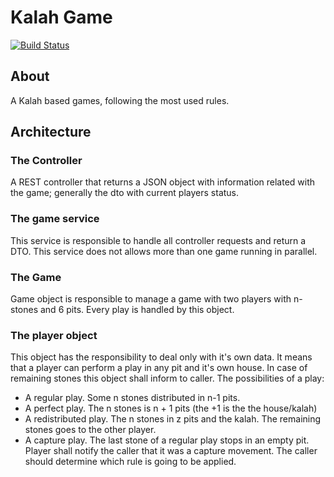# Kalah Game
[![Build Status](https://travis-ci.org/arturvt/kalah-game.svg?branch=master)](https://travis-ci.org/arturvt/kalah-game)
## About

A Kalah based games, following the most used rules.


## Architecture

### The Controller

A REST controller that returns a JSON object with information related with the game; generally the dto with current players status.

### The game service

This service is responsible to handle all controller requests and return a DTO.
This service does not allows more than one game running in parallel.

### The Game

Game object is responsible to manage a game with two players with n-stones and 6 pits. Every play is handled by this object.


### The player object

This object has the responsibility to deal only with it's own data. It means that a player can perform a play in any 
pit and it's own house. In case of remaining stones this object shall inform to caller. The possibilities of a play:

* A regular play. Some n stones distributed in n-1 pits.
* A perfect play. The n stones is n + 1 pits (the +1 is the the house/kalah)
* A redistributed play. The n stones in z pits and the kalah. The remaining stones goes to the other player.
* A capture play. The last stone of a regular play stops in an empty pit. Player shall notify the caller that it was a
capture movement. The caller should determine which rule is going to be applied.
